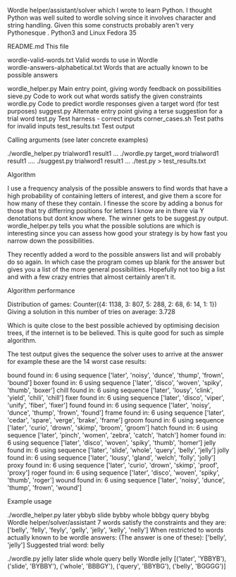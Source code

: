 
Wordle helper/assistant/solver 
which I wrote to learn Python.  I thought Python was well suited to wordle solving since it involves
character and string handling. Given this some constructs probably aren't very Pythonesque .
Python3 and Linux Fedora 35 


README.md                            This file

wordle-valid-words.txt              Valid words to use in Wordle        
wordle-answers-alphabetical.txt     Words that are actually known to be possible answers

wordle_helper.py                    Main entry point, giving wordy feedback on possibilities
sieve.py                            Code to work out what words satisfy the given constraints
wordle.py                           Code to predict wordle responses given a target word (for test purposes) 
suggest.py                          Alternate entry point giving a terse suggestion for a trial word
test.py                             Test harness - correct inputs
corner_cases.sh                     Test paths for invalid inputs
test_results.txt                    Test output


Calling arguments (see later concrete examples)

./wordle_helper.py  trialword1  result1 ... 
./wordle.py  target_word trialword1  result1  ....
./suggest.py  trialword1 result1 ... 
./test.py > test_results.txt

Algorithm

I use a frequency analysis of the possible answers to find words that
have a high probability of containing letters of interest, and give them
a score for how many of these they contain. I finesse the score by adding
a bonus for those that try differring positions for letters I know are in there
via Y denotations but dont know where.  The winner gets to be suggest.py output.
wordle_helper.py tells you what the possible solutions are which is interesting
since you can assess how good your strategy is by how fast you narrow down the possibilities.

They recently added a word to the possible answers list and will probably do so again.
In which case the program comes up blank for the answer but gives you a list
of the more general possibilities. Hopefully not too big a list and with a few crazy entries
that almost certainly aren't it. 

Algorithm performance

Distribution of games: Counter({4: 1138, 3: 807, 5: 288, 2: 68, 6: 14, 1: 1})
Giving a solution in this number of tries on average: 3.728

Which is quite close to the best possible achieved by optimising decision trees,
if the internet is to be believed. This is quite good for such as simple 
algorithm.

The test output gives the sequence the solver uses to arrive at the answer
for example these are the 14 worst case results:

bound found in: 6 using sequence ['later', 'noisy', 'dunce', 'thump', 'frown', 'bound']
boxer found in: 6 using sequence ['later', 'disco', 'woven', 'spiky', 'thumb', 'boxer']
chill found in: 6 using sequence ['later', 'lousy', 'clink', 'yield', 'chili', 'chill']
fixer found in: 6 using sequence ['later', 'disco', 'viper', 'unify', 'fiber', 'fixer']
found found in: 6 using sequence ['later', 'noisy', 'dunce', 'thump', 'frown', 'found']
frame found in: 6 using sequence ['later', 'cedar', 'spare', 'verge', 'brake', 'frame']
groom found in: 6 using sequence ['later', 'curio', 'drown', 'skimp', 'broom', 'groom']
hatch found in: 6 using sequence ['later', 'pinch', 'women', 'zebra', 'catch', 'hatch']
homer found in: 6 using sequence ['later', 'disco', 'woven', 'spiky', 'thumb', 'homer']
jelly found in: 6 using sequence ['later', 'slide', 'whole', 'query', 'belly', 'jelly'] 
jolly found in: 6 using sequence ['later', 'lousy', 'gland', 'welch', 'folly', 'jolly']
proxy found in: 6 using sequence ['later', 'curio', 'drown', 'skimp', 'proof', 'proxy']
roger found in: 6 using sequence ['later', 'disco', 'woven', 'spiky', 'thumb', 'roger']
wound found in: 6 using sequence ['later', 'noisy', 'dunce', 'thump', 'frown', 'wound']


Example usage

./wordle_helper.py later ybbyb slide bybby whole bbbgy query bbybg
Wordle helper/solver/assistant
7  words satisfy the constraints and they are:
 ['belly', 'felly', 'feyly', 'gelly', 'jelly', 'kelly', 'nelly']
When restricted to words actually known to be wordle answers:
(The answer is one of these): ['belly', 'jelly']
Suggested trial word: belly

./wordle.py jelly later slide whole query belly 
Wordle
jelly [('later', 'YBBYB'), ('slide', 'BYBBY'), ('whole', 'BBBGY'), ('query', 'BBYBG'), ('belly', 'BGGGG')]


